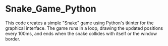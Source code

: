 # Snake_Game_Python
This code creates a simple "Snake" game using Python's tkinter for the graphical interface. The game runs in a loop, drawing the updated positions every 100ms, and ends when the snake collides with itself or the window border.
